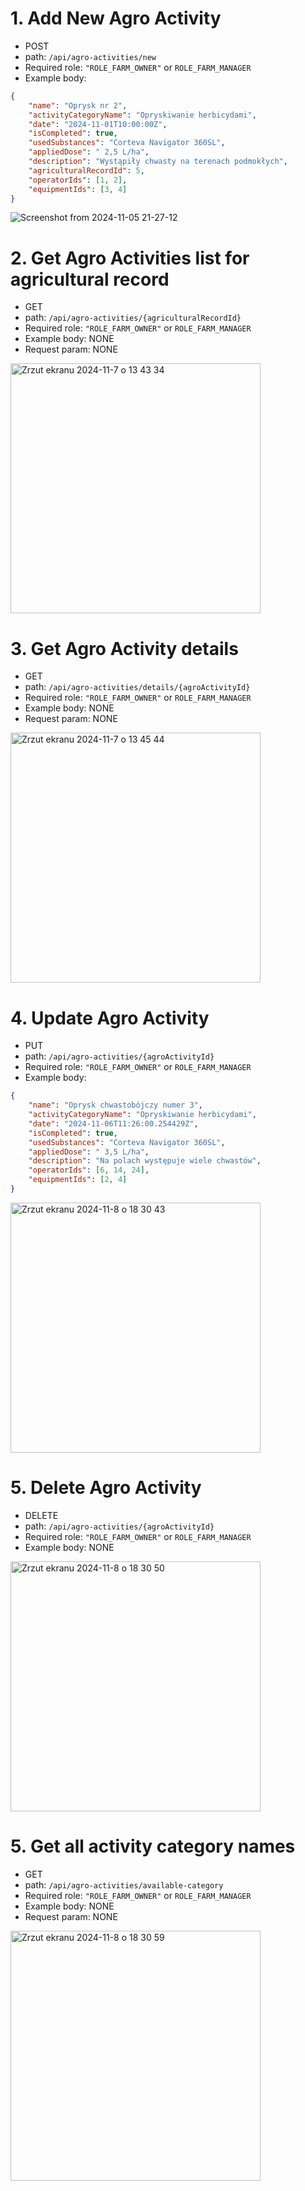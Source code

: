 # 1. Add New Agro Activity
* POST
* path: ```/api/agro-activities/new```
* Required role: ```"ROLE_FARM_OWNER"``` or ```ROLE_FARM_MANAGER```
* Example body:

```json
{
    "name": "Oprysk nr 2",
    "activityCategoryName": "Opryskiwanie herbicydami",
    "date": "2024-11-01T10:00:00Z",
    "isCompleted": true,
    "usedSubstances": "Corteva Navigator 360SL",
    "appliedDose": " 2,5 L/ha",
    "description": "Wystąpiły chwasty na terenach podmokłych",
    "agriculturalRecordId": 5,
    "operatorIds": [1, 2],
    "equipmentIds": [3, 4]
}
```

![Screenshot from 2024-11-05 21-27-12](https://github.com/user-attachments/assets/6c8f9ddc-f4d6-4bd6-988a-eb543d9008e0)

# 2. Get Agro Activities list for agricultural record
* GET
* path: ```/api/agro-activities/{agriculturalRecordId}```
* Required role: ```"ROLE_FARM_OWNER"``` or ```ROLE_FARM_MANAGER```
* Example body: NONE
* Request param: NONE

<img width="400" alt="Zrzut ekranu 2024-11-7 o 13 43 34" src="https://github.com/user-attachments/assets/497a8a29-3889-4e8e-8958-2d7ac465b8c0">


# 3. Get Agro Activity details
* GET
* path: ```/api/agro-activities/details/{agroActivityId}```
* Required role: ```"ROLE_FARM_OWNER"``` or ```ROLE_FARM_MANAGER```
* Example body: NONE
* Request param: NONE


<img width="400" alt="Zrzut ekranu 2024-11-7 o 13 45 44" src="https://github.com/user-attachments/assets/f72c694f-3cb6-4dae-a13c-c1542b59127b">


# 4. Update Agro Activity
* PUT
* path: ```/api/agro-activities/{agroActivityId}```
* Required role: ```"ROLE_FARM_OWNER"``` or ```ROLE_FARM_MANAGER```
* Example body:

```json
{
    "name": "Oprysk chwastobójczy numer 3",
    "activityCategoryName": "Opryskiwanie herbicydami",
    "date": "2024-11-06T11:26:00.254429Z",
    "isCompleted": true,
    "usedSubstances": "Corteva Navigator 360SL",
    "appliedDose": " 3,5 L/ha",
    "description": "Na polach występuje wiele chwastów",
    "operatorIds": [6, 14, 24],
    "equipmentIds": [2, 4]
}
```

<img width="400" alt="Zrzut ekranu 2024-11-8 o 18 30 43" src="https://github.com/user-attachments/assets/75f1c4cc-905d-446f-b6a5-8dd614507aa3">

# 5. Delete Agro Activity
* DELETE
* path: ```/api/agro-activities/{agroActivityId}```
* Required role: ```"ROLE_FARM_OWNER"``` or ```ROLE_FARM_MANAGER```
* Example body: NONE


<img width="400" alt="Zrzut ekranu 2024-11-8 o 18 30 50" src="https://github.com/user-attachments/assets/33fb9eeb-70ae-42cb-b56c-107f7efaa81d">

# 5. Get all activity category names
* GET
* path: ```/api/agro-activities/available-category```
* Required role: ```"ROLE_FARM_OWNER"``` or ```ROLE_FARM_MANAGER```
* Example body: NONE
* Request param: NONE

<img width="400" alt="Zrzut ekranu 2024-11-8 o 18 30 59" src="https://github.com/user-attachments/assets/100a5064-3bac-405b-ae19-86a287658f01">


